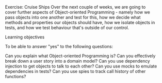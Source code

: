 Exercise: Cruise Ships
Over the next couple of weeks, we are going to cover further aspects of Object-oriented Programming - namely how we pass objects into one another and test for this, how we decide what methods and properties our objects should have, how we isolate objects in tests, and how we test behaviour that's outside of our control.

Learning objectives

To be able to answer "yes" to the following questions:

Can you explain what Object-oriented Programming is?
Can you effectively break down a user story into a domain model?
Can you use dependency injection to get objects to talk to each other?
Can you use mocks to emulate dependencies in tests?
Can you use spies to track call history of other functions?
